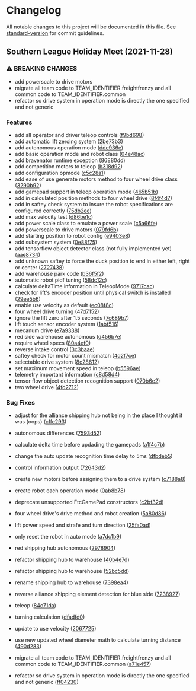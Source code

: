 # Changelog

All notable changes to this project will be documented in this file. See [standard-version](https://github.com/conventional-changelog/standard-version) for commit guidelines.

## Southern League Holiday Meet (2021-11-28)


### ⚠ BREAKING CHANGES

* add powerscale to drive motors
* migrate all team code to TEAM_IDENTIFIER.freightfrenzy and all common code to TEAM_IDENTIFIER.common
* refactor so drive system in operation mode is directly the one specified and not generic

### Features

* add all operator and driver teleop controls ([f9bd698](https://github.com/Nick-Fanelli/FtcRobotController/commit/f9bd698b284904e8f9d45f3db399106eb54ae3d2))
* add automatic lift zeroing system ([2be73b3](https://github.com/Nick-Fanelli/FtcRobotController/commit/2be73b3d77f66d4ccbeedfe1f8c12e3e9cd27259))
* add autonomous operation mode ([dde936e](https://github.com/Nick-Fanelli/FtcRobotController/commit/dde936e145913de379db43d0224097d5ee72dc1a))
* add basic operation mode and robot class ([04e48ac](https://github.com/Nick-Fanelli/FtcRobotController/commit/04e48ac2d15e7d252d25a3a14ba4c908f4e268be))
* add bravenator runtime exception ([86880dd](https://github.com/Nick-Fanelli/FtcRobotController/commit/86880dd75f04137a15eaae1e7b522606e45e49ff))
* add competition motors to teleop ([b318d92](https://github.com/Nick-Fanelli/FtcRobotController/commit/b318d9271bf7592b79cc2372bf65712fbc548b60))
* add configuration opmode ([c5c28a1](https://github.com/Nick-Fanelli/FtcRobotController/commit/c5c28a109eceabab0be3407275fda27631305948))
* add ease of use generate motors method to four wheel drive class ([3290b92](https://github.com/Nick-Fanelli/FtcRobotController/commit/3290b9232409375701305a7b9e79e4573d9fb131))
* add gamepad support in teleop operation mode ([465b51b](https://github.com/Nick-Fanelli/FtcRobotController/commit/465b51b6a09e5ae0726f66cc487acdd6cc817561))
* add in calculated position methods to four wheel drive ([8f4f4d7](https://github.com/Nick-Fanelli/FtcRobotController/commit/8f4f4d77c1c09756279b32842faf161c22109229))
* add in saftey check system to insure the robot specifications are configured correctly ([75db2ee](https://github.com/Nick-Fanelli/FtcRobotController/commit/75db2ee3ff648b2530ec83769925c21ee4103e49))
* add max velocity test ([d86be1c](https://github.com/Nick-Fanelli/FtcRobotController/commit/d86be1c823231f91683297f9a055da0bd4798c1f))
* add power scale class to emulate a power scale ([c5a66fe](https://github.com/Nick-Fanelli/FtcRobotController/commit/c5a66feb9f41cfbf82ba80d98956b6b6f92ea508))
* add powerscale to drive motors ([079fd6b](https://github.com/Nick-Fanelli/FtcRobotController/commit/079fd6b821e35b54e5db7e585af2ac582efa2e09))
* add starting position to robot config ([e9403e8](https://github.com/Nick-Fanelli/FtcRobotController/commit/e9403e81562c92c1acaf3c41f2dbab5c772b1d15))
* add subsystem system ([0e88f75](https://github.com/Nick-Fanelli/FtcRobotController/commit/0e88f75d0c70b98f922c39afa3ffd2a30febf185))
* add tensorflow object detector class (not fully implemented yet) ([aae8734](https://github.com/Nick-Fanelli/FtcRobotController/commit/aae87349c955059c5ffa0773ca73495c94d6917a))
* add unknown saftey to force the duck position to end in either left, right or center ([2727438](https://github.com/Nick-Fanelli/FtcRobotController/commit/2727438c554c19e8732280d689a0915898c236d4))
* add warehouse park code ([b36f5f2](https://github.com/Nick-Fanelli/FtcRobotController/commit/b36f5f2c46e01314b8d5df0ccfd86d6f3e4a4371))
* automatic robot pidf tuning ([58dc12c](https://github.com/Nick-Fanelli/FtcRobotController/commit/58dc12c9bc0d31cc6891003a91b7ad16012fd954))
* calculate deltaTime information in TeleopMode ([9717cac](https://github.com/Nick-Fanelli/FtcRobotController/commit/9717cac618a8dda297ec63507abb10f693a09c52))
* check for lift's encoder position until physical switch is installed ([29ee5b6](https://github.com/Nick-Fanelli/FtcRobotController/commit/29ee5b68dc903056af0deae208391269b3c57cc9))
* enable use velocity as default ([ec08f8c](https://github.com/Nick-Fanelli/FtcRobotController/commit/ec08f8ca59f4232776d026be6d80f769fde6ff5d))
* four wheel drive turning ([47d7152](https://github.com/Nick-Fanelli/FtcRobotController/commit/47d71523d88e4c15a562bdc3455cabba06137b00))
* ignore the lift zero after 1.5 seconds ([7c689b7](https://github.com/Nick-Fanelli/FtcRobotController/commit/7c689b742f6640b9ce8f7e278973af59a10973fe))
* lift touch sensor encoder system ([1abf516](https://github.com/Nick-Fanelli/FtcRobotController/commit/1abf5161269440a219e9bdf271cf61772e3d987b))
* mecanum drive ([e7a9338](https://github.com/Nick-Fanelli/FtcRobotController/commit/e7a93382baac7a0504185c8ab2cae3bb4d1d2505))
* red side warehouse autonomous ([d456b7e](https://github.com/Nick-Fanelli/FtcRobotController/commit/d456b7ef3efd5c9a06928a82173f58b99337ec6f))
* require wheel specs ([80a4ef0](https://github.com/Nick-Fanelli/FtcRobotController/commit/80a4ef068d7fca0380b0caa6c4d03aa9b66e5c76))
* reverse intake control ([3c3baae](https://github.com/Nick-Fanelli/FtcRobotController/commit/3c3baae73d65d3b7884a534e96663522001c9ae4))
* saftey check for motor count mismatch ([4d2f7ce](https://github.com/Nick-Fanelli/FtcRobotController/commit/4d2f7ce62d06f76c239f597b78dd5900044a4acf))
* selectable drive system ([8c28612](https://github.com/Nick-Fanelli/FtcRobotController/commit/8c286120f094cfe6c03fc1fbcb0695a76aa78036))
* set maximum movement speed in teleop ([b5596ae](https://github.com/Nick-Fanelli/FtcRobotController/commit/b5596ae8a59f7c3b01a0f5ddff09249f8d6dbec2))
* telemetry important information ([c8d58d4](https://github.com/Nick-Fanelli/FtcRobotController/commit/c8d58d4af810573135b5fe33b83ac8f9a81731ef))
* tensor flow object detection recognition support ([070b6e2](https://github.com/Nick-Fanelli/FtcRobotController/commit/070b6e284e037b98224b3f23a53925f61819eb0f))
* two wheel drive ([4fd2712](https://github.com/Nick-Fanelli/FtcRobotController/commit/4fd27120065ea744fb7410db7900d99bdb0e9ef8))


### Bug Fixes

* adjust for the alliance shipping hub not being in the place I thought it was (oops) ([cffe293](https://github.com/Nick-Fanelli/FtcRobotController/commit/cffe2935950a9d3ff81c2008149d3ef7d4e85fd9))
* autonomous differences ([7593d52](https://github.com/Nick-Fanelli/FtcRobotController/commit/7593d52285e14c16157ecf0a9d5d5afeb573aaab))
* calculate delta time before updading the gamepads ([a1f4c7b](https://github.com/Nick-Fanelli/FtcRobotController/commit/a1f4c7b43a3a6fa3e7e33dfa18cc9d8e214dc56d))
* change the auto update recognition time delay to 5ms ([dfbdeb5](https://github.com/Nick-Fanelli/FtcRobotController/commit/dfbdeb5296f9af6e6513e483076eced6c6718a6d))
* control information output ([72643d2](https://github.com/Nick-Fanelli/FtcRobotController/commit/72643d27c452c452f9acc5cc4cf2f57610648aa1))
* create new motors before assigning them to a drive system ([c7188a8](https://github.com/Nick-Fanelli/FtcRobotController/commit/c7188a8963ac0374c774cea6f55e8e6ca86b9b89))
* create robot each operation mode ([0ab8b78](https://github.com/Nick-Fanelli/FtcRobotController/commit/0ab8b78570068321fc2a6380ea8dab30c4944896))
* deprecate unsupported FtcGamePad constructors ([c2bf32d](https://github.com/Nick-Fanelli/FtcRobotController/commit/c2bf32d5961063e8dfcd95c1e968ee1e87dff087))
* four wheel drive's drive method and robot creation ([5a80d86](https://github.com/Nick-Fanelli/FtcRobotController/commit/5a80d862523d1436a73680eb163790289bee2e1d))
* lift power speed and strafe and turn direction ([25fa0ad](https://github.com/Nick-Fanelli/FtcRobotController/commit/25fa0ad6dc47dbd079b4293e72222770ea622738))
* only reset the robot in auto mode ([a7dc1b9](https://github.com/Nick-Fanelli/FtcRobotController/commit/a7dc1b9f99fd6dd3616d2a97e5b980f45752029b))
* red shipping hub autonomous ([2978904](https://github.com/Nick-Fanelli/FtcRobotController/commit/29789042316b161065964ed1727137fabe732448))
* refactor shipping hub to warehouse ([40b4e7d](https://github.com/Nick-Fanelli/FtcRobotController/commit/40b4e7d043a27aa6fe9aaff81820353ccf051cde))
* refactor shipping hub to warehouse ([52bc5dd](https://github.com/Nick-Fanelli/FtcRobotController/commit/52bc5dd06fc927113b22872ee8769a9e771ce071))
* rename shipping hub to warehouse ([7398ea4](https://github.com/Nick-Fanelli/FtcRobotController/commit/7398ea43161c595280a10f3f2b56d08112144427))
* reverse alliance shipping element detection for blue side ([7238927](https://github.com/Nick-Fanelli/FtcRobotController/commit/723892753ef30eada2eb770a744ee7ed8093aa47))
* teleop ([84c71da](https://github.com/Nick-Fanelli/FtcRobotController/commit/84c71da73b7051d8ff3376582f6a775a2223afee))
* turning calculation ([dfadfd0](https://github.com/Nick-Fanelli/FtcRobotController/commit/dfadfd00ddb6d786ed16f0a9ae8b783d29703401))
* update to use velocity ([2067725](https://github.com/Nick-Fanelli/FtcRobotController/commit/20677250600e54947d95858aec80a3e3777c3c73))
* use new updated wheel diameter math to calculate turning distance ([490d283](https://github.com/Nick-Fanelli/FtcRobotController/commit/490d28331e0e266978872d30fa9159fa855739a2))


* migrate all team code to TEAM_IDENTIFIER.freightfrenzy and all common code to TEAM_IDENTIFIER.common ([a71e457](https://github.com/Nick-Fanelli/FtcRobotController/commit/a71e457d9543e7042670c94924d50da9c0b0b1b6))
* refactor so drive system in operation mode is directly the one specified and not generic ([ff04230](https://github.com/Nick-Fanelli/FtcRobotController/commit/ff0423012d9357ace4cbcb91f864bb257b910518))